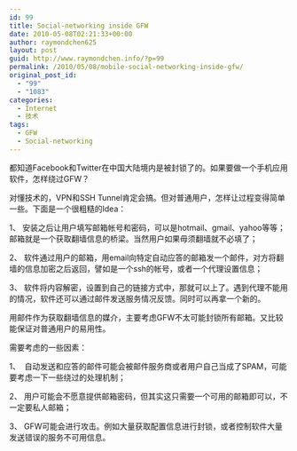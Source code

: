 ```yaml
---
id: 99
title: Social-networking inside GFW
date: 2010-05-08T02:21:33+00:00
author: raymondchen625
layout: post
guid: http://www.raymondchen.info/?p=99
permalink: /2010/05/08/mobile-social-networking-inside-gfw/
original_post_id:
  - "99"
  - "1083"
categories:
  - Internet
  - 技术
tags:
  - GFW
  - Social-networking
---
```

都知道Facebook和Twitter在中国大陆境内是被封锁了的。如果要做一个手机应用软件，怎样绕过GFW？

对懂技术的，VPN和SSH Tunnel肯定会搞。但对普通用户，怎样让过程变得简单一些。下面是一个很粗糙的Idea：

1、 安装之后让用户填写邮箱帐号和密码，可以是hotmail、gmail、yahoo等等；邮箱就是一个获取翻墙信息的桥梁。当然用户如果毋须翻墙就不必填了；

2、 软件通过用户的邮箱，用email向特定自动应答的邮箱发一个邮件，对方将翻墙的信息加密之后返回，譬如是一个ssh的帐号，或者一个代理设置信息；

3、 软件将内容解密，设置到自己的链接方式中，那就可以上了。遇到代理不能用的情况，软件还可以通过邮件发送服务情况反馈。同时可以再拿一个新的。

用邮件作为获取翻墙信息的媒介，主要考虑GFW不太可能封锁所有邮箱。又比较能保证对普通用户的易用性。

需要考虑的一些因素：

1、  自动发送和应答的邮件可能会被邮件服务商或者用户自己当成了SPAM，可能要考虑一下一些绕过的处理机制；

2、 用户可能会不愿意提供邮箱密码，但其实这只需要一个可用的邮箱即可以，不一定要私人邮箱；

3、 GFW可能会进行攻击。例如大量获取配置信息进行封锁，或者控制软件大量发送错误的服务不可用信息。